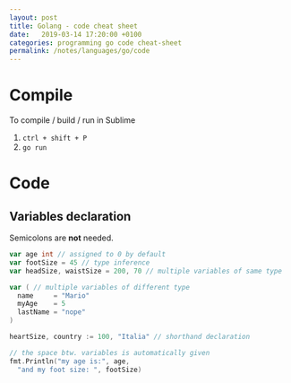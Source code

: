 ```yaml
---
layout: post
title: Golang - code cheat sheet
date:   2019-03-14 17:20:00 +0100
categories: programming go code cheat-sheet
permalink: /notes/languages/go/code
---
```


# Compile
To compile / build / run in Sublime
1. `ctrl + shift + P`
2. `go run`

# Code
## Variables declaration
Semicolons are **not** needed.

~~~ go
var age int // assigned to 0 by default
var footSize = 45 // type inference
var headSize, waistSize = 200, 70 // multiple variables of same type

var ( // multiple variables of different type
  name     = "Mario"
  myAge    = 5
  lastName = "nope"
)

heartSize, country := 100, "Italia" // shorthand declaration

// the space btw. variables is automatically given
fmt.Println("my age is:", age,
  "and my foot size: ", footSize)
~~~
